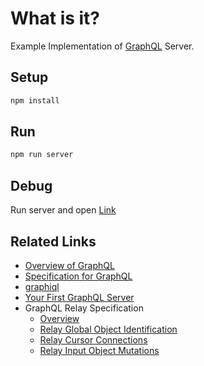 # What is it?
Example Implementation of [GraphQL](https://facebook.github.io/graphql/) Server.

## Setup

```bash
npm install
```

## Run

```bash
npm run server
```

## Debug

Run server and open [Link](http://localhost:3000/graphql)

## Related Links

- [Overview of GraphQL](https://github.com/facebook/graphql)
- [Specification for GraphQL](https://facebook.github.io/graphql/)
- [graphiql](https://github.com/graphql/graphiql)
- [Your First GraphQL Server](https://medium.com/@clayallsopp/your-first-graphql-server-3c766ab4f0a2#.r2j8gkb22)
- GraphQL Relay Specification
  - [Overview](http://facebook.github.io/relay/docs/graphql-relay-specification.html#content)
  - [Relay Global Object Identification](http://facebook.github.io/relay/graphql/objectidentification.htm)
  - [Relay Cursor Connections](http://facebook.github.io/relay/graphql/connections.htm)
  - [Relay Input Object Mutations](http://facebook.github.io/relay/graphql/mutations.htm)
